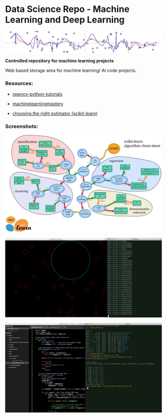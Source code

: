 # Data Science Repo - Machine Learning and Deep Learning
![alt text](https://github.com/amkent5/MachineLearning/blob/master/Building%20Machine%20Learning%20Systems/Images/SVM_Image.png)

**Controlled repository for machine learning projects**


Web based storage area for machine learning/ AI code projects.

### Resources:
- [opencv-python-tutorials](http://opencv-python-tutroals.readthedocs.org/en/latest/py_tutorials/py_ml/py_table_of_contents_ml/py_table_of_contents_ml.html)

- [machinelearningmastery](http://www.machinelearningmastery.com/blog/)

- [choosing the right estimator (scikit-learn)](http://scikit-learn.org/stable/tutorial/machine_learning_map/index.html)


### Screenshots:

![alt text](https://github.com/amkent5/MachineLearning/blob/master/Building%20Machine%20Learning%20Systems/Images/ScikitLearn_AlgCheatSheet.png)

![alt text](https://github.com/amkent5/MachineLearning/blob/master/AI/AI_Images/GeneticAlgorithm_Circle.png)

![alt text](https://github.com/amkent5/MachineLearning/blob/master/AI/AI_Images/NNet.png)
